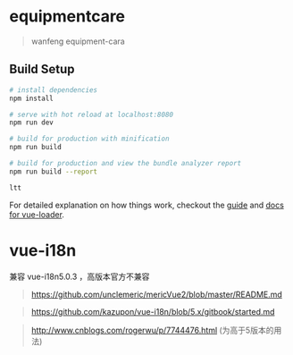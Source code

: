 # equipmentcare

> wanfeng equipment-cara

## Build Setup

``` bash
# install dependencies
npm install

# serve with hot reload at localhost:8080
npm run dev

# build for production with minification
npm run build

# build for production and view the bundle analyzer report
npm run build --report

ltt
```

For detailed explanation on how things work, checkout the [guide](http://vuejs-templates.github.io/webpack/) and [docs for vue-loader](http://vuejs.github.io/vue-loader).

# vue-i18n

兼容 vue-i18n5.0.3 ，高版本官方不兼容

> https://github.com/unclemeric/mericVue2/blob/master/README.md

> https://github.com/kazupon/vue-i18n/blob/5.x/gitbook/started.md

> http://www.cnblogs.com/rogerwu/p/7744476.html (为高于5版本的用法)